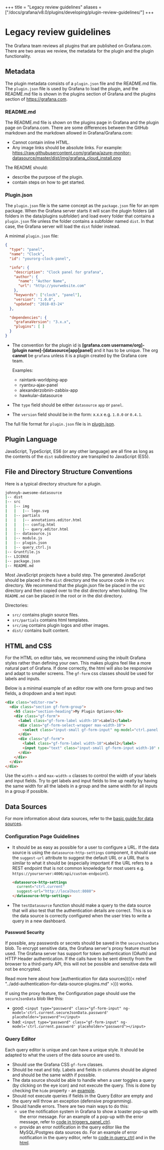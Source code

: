 +++
title = "Legacy review guidelines"
aliases = ["/docs/grafana/v8.0/plugins/developing/plugin-review-guidelines/"]
+++

# Legacy review guidelines

The Grafana team reviews all plugins that are published on Grafana.com. There are two areas we review, the metadata for the plugin and the plugin functionality.

## Metadata

The plugin metadata consists of a `plugin.json` file and the README.md file. The `plugin.json` file is used by Grafana to load the plugin, and the README.md file is shown in the plugins section of Grafana and the plugins section of https://grafana.com.

### README.md

The README.md file is shown on the plugins page in Grafana and the plugin page on Grafana.com. There are some differences between the GitHub markdown and the markdown allowed in Grafana/Grafana.com:

- Cannot contain inline HTML.
- Any image links should be absolute links. For example: https://raw.githubusercontent.com/grafana/azure-monitor-datasource/master/dist/img/grafana_cloud_install.png

The README should:

- describe the purpose of the plugin.
- contain steps on how to get started.

### Plugin.json

The `plugin.json` file is the same concept as the `package.json` file for an npm package. When the Grafana server starts it will scan the plugin folders (all folders in the data/plugins subfolder) and load every folder that contains a `plugin.json` file unless the folder contains a subfolder named `dist`. In that case, the Grafana server will load the `dist` folder instead.

A minimal `plugin.json` file:

```json
{
  "type": "panel",
  "name": "Clock",
  "id": "yourorg-clock-panel",

  "info": {
    "description": "Clock panel for grafana",
    "author": {
      "name": "Author Name",
      "url": "http://yourwebsite.com"
    },
    "keywords": ["clock", "panel"],
    "version": "1.0.0",
    "updated": "2018-03-24"
  },

  "dependencies": {
    "grafanaVersion": "3.x.x",
    "plugins": [ ]
  }
}
```

- The convention for the plugin id is **[grafana.com username/org]-[plugin name]-[datasource|app|panel]** and it has to be unique. The org **cannot** be `grafana` unless it is a plugin created by the Grafana core team.

    Examples:

    - raintank-worldping-app
    - ryantxu-ajax-panel
    - alexanderzobnin-zabbix-app
    - hawkular-datasource


- The `type` field should be either `datasource` `app` or `panel`.
- The `version` field should be in the form: x.x.x e.g. `1.0.0` or `0.4.1`.

The full file format for `plugin.json` file is in [plugin.json](http://docs.grafana.org/plugins/developing/plugin.json/).

## Plugin Language

JavaScript, TypeScript, ES6 (or any other language) are all fine as long as the contents of the `dist` subdirectory are transpiled to JavaScript (ES5).

## File and Directory Structure Conventions

Here is a typical directory structure for a plugin.

```bash
johnnyb-awesome-datasource
|-- dist
|-- src
|   |-- img
|   |   |-- logo.svg
|   |-- partials
|   |   |-- annotations.editor.html
|   |   |-- config.html
|   |   |-- query.editor.html
|   |-- datasource.js
|   |-- module.js
|   |-- plugin.json
|   |-- query_ctrl.js
|-- Gruntfile.js
|-- LICENSE
|-- package.json
|-- README.md
```

Most JavaScript projects have a build step. The generated JavaScript should be placed in the `dist` directory and the source code in the `src` directory. We recommend that the plugin.json file be placed in the src directory and then copied over to the dist directory when building. The `README.md` can be placed in the root or in the dist directory.

Directories:

- `src/` contains plugin source files.
- `src/partials` contains html templates.
- `src/img` contains plugin logos and other images.
- `dist/` contains built content.

## HTML and CSS

For the HTML on editor tabs, we recommend using the inbuilt Grafana styles rather than defining your own. This makes plugins feel like a more natural part of Grafana. If done correctly, the html will also be responsive and adapt to smaller screens. The `gf-form` css classes should be used for labels and inputs.

Below is a minimal example of an editor row with one form group and two fields, a dropdown and a text input:

```html
<div class="editor-row">
  <div class="section gf-form-group">
    <h5 class="section-heading">My Plugin Options</h5>
    <div class="gf-form">
      <label class="gf-form-label width-10">Label1</label>
      <div class="gf-form-select-wrapper max-width-10">
        <select class="input-small gf-form-input" ng-model="ctrl.panel.mySelectProperty" ng-options="t for t in ['option1', 'option2', 'option3']" ng-change="ctrl.onSelectChange()"></select>
      </div>
      <div class="gf-form">
        <label class="gf-form-label width-10">Label2</label>
        <input type="text" class="input-small gf-form-input width-10" ng-model="ctrl.panel.myProperty" ng-change="ctrl.onFieldChange()" placeholder="suggestion for user" ng-model-onblur />
      </div>
    </div>
  </div>
</div>
```

Use the `width-x` and `max-width-x` classes to control the width of your labels and input fields. Try to get labels and input fields to line up neatly by having the same width for all the labels in a group and the same width for all inputs in a group if possible.

## Data Sources
For more information about data sources, refer to the [basic guide for data sources](http://docs.grafana.org/plugins/developing/datasources/).

### Configuration Page Guidelines

- It should be as easy as possible for a user to configure a URL. If the data source is using the `datasource-http-settings` component, it should use the `suggest-url` attribute to suggest the default URL or a URL that is similar to what it should be (especially important if the URL refers to a REST endpoint that is not common knowledge for most users e.g. `https://yourserver:4000/api/custom-endpoint`).

    ```html
    <datasource-http-settings
      current="ctrl.current"
      suggest-url="http://localhost:8080">
    </datasource-http-settings>
    ```

- The `testDatasource` function should make a query to the data source that will also test that the authentication details are correct. This is so the data source is correctly configured when the user tries to write a query in a new dashboard.


#### Password Security

If possible, any passwords or secrets should be saved in the `secureJsonData` blob. To encrypt sensitive data, the Grafana server's proxy feature must be used. The Grafana server has support for token authentication (OAuth) and HTTP Header authentication. If the calls have to be sent directly from the browser to a third-party API, this will not be possible and sensitive data will not be encrypted.

Read more here about how [authentication for data sources]({{< relref "../add-authentication-for-data-source-plugins.md" >}}) works.

If using the proxy feature, the Configuration page should use the `secureJsonData` blob like this:

  - good: `<input type="password" class="gf-form-input" ng-model='ctrl.current.secureJsonData.password' placeholder="password"></input>`
  - bad: `<input type="password" class="gf-form-input" ng-model='ctrl.current.password' placeholder="password"></input>`


### Query Editor

Each query editor is unique and can have a unique style. It should be adapted to what the users of the data source are used to.

- Should use the Grafana CSS `gf-form` classes.
- Should be neat and tidy. Labels and fields in columns should be aligned and should be the same width if possible.
- The data source should be able to handle when a user toggles a query (by clicking on the eye icon) and not execute the query. This is done by checking the `hide` property - an [example](https://github.com/grafana/grafana/blob/e75840737e81f70b6d169df21eca86a624d4bdc4/public/app/plugins/datasource/postgres/datasource.ts#L73).
- Should not execute queries if fields in the Query Editor are empty and the query will throw an exception (defensive programming).
- Should handle errors. There are two main ways to do this:
  - use the notification system in Grafana to show a toaster pop-up with the error message. For an example of a pop-up with the error message, refer to [code in triggers_panel_ctrl](https://github.com/alexanderzobnin/grafana-zabbix/blob/fdbbba2fb03f5f2a4b3b0715415e09d5a4cf6cde/src/panel-triggers/triggers_panel_ctrl.js#L467-L471).
  - provide an error notification in the query editor like the MySQL/Postgres data sources do. For an example of error notification in the query editor, refer to [code in query_ctrl](https://github.com/grafana/azure-monitor-datasource/blob/b184d077f082a69f962120ef0d1f8296a0d46f03/src/query_ctrl.ts#L36-L51) and in the [html](https://github.com/grafana/azure-monitor-datasource/blob/b184d077f082a69f962120ef0d1f8296a0d46f03/src/partials/query.editor.html#L190-L193).
